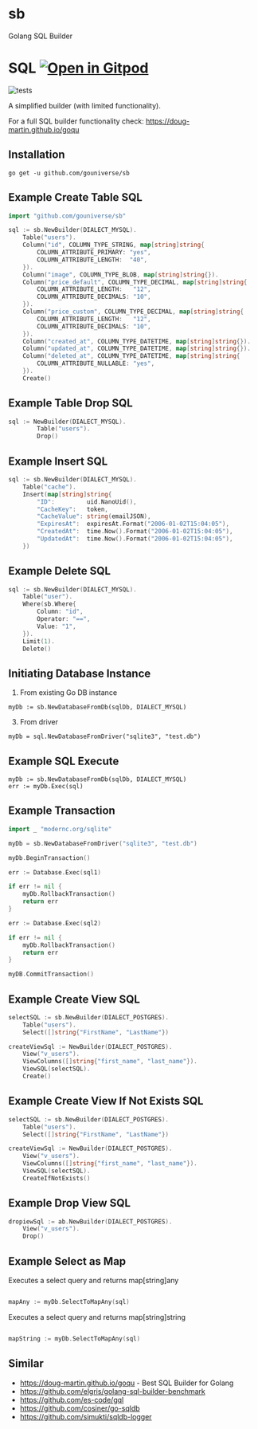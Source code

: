# sb
Golang SQL Builder

# SQL <a href="https://gitpod.io/#https://github.com/gouniverse/sb" style="float:right:"><img src="https://gitpod.io/button/open-in-gitpod.svg" alt="Open in Gitpod" loading="lazy"></a>

![tests](https://github.com/gouniverse/sb/workflows/tests/badge.svg)

A simplified builder (with limited functionality).

For a full SQL builder functionality check: https://doug-martin.github.io/goqu


## Installation

```ssh
go get -u github.com/gouniverse/sb
```


## Example Create Table SQL

```go
import "github.com/gouniverse/sb"

sql := sb.NewBuilder(DIALECT_MYSQL).
	Table("users").
	Column("id", COLUMN_TYPE_STRING, map[string]string{
		COLUMN_ATTRIBUTE_PRIMARY: "yes",
		COLUMN_ATTRIBUTE_LENGTH:  "40",
	}).
	Column("image", COLUMN_TYPE_BLOB, map[string]string{}).
	Column("price_default", COLUMN_TYPE_DECIMAL, map[string]string{
		COLUMN_ATTRIBUTE_LENGTH:   "12",
		COLUMN_ATTRIBUTE_DECIMALS: "10",
	}).
	Column("price_custom", COLUMN_TYPE_DECIMAL, map[string]string{
		COLUMN_ATTRIBUTE_LENGTH:   "12",
		COLUMN_ATTRIBUTE_DECIMALS: "10",
	}).
	Column("created_at", COLUMN_TYPE_DATETIME, map[string]string{}).
	Column("updated_at", COLUMN_TYPE_DATETIME, map[string]string{}).
	Column("deleted_at", COLUMN_TYPE_DATETIME, map[string]string{
		COLUMN_ATTRIBUTE_NULLABLE: "yes",
	}).
	Create()
```

## Example Table Drop SQL

```go
sql := NewBuilder(DIALECT_MYSQL).
		Table("users").
		Drop()
```


## Example Insert SQL

```go	
sql := sb.NewBuilder(DIALECT_MYSQL).
	Table("cache").
	Insert(map[string]string{
		"ID":         uid.NanoUid(),
		"CacheKey":   token,
		"CacheValue": string(emailJSON),
		"ExpiresAt":  expiresAt.Format("2006-01-02T15:04:05"),
		"CreatedAt":  time.Now().Format("2006-01-02T15:04:05"),
		"UpdatedAt":  time.Now().Format("2006-01-02T15:04:05"),
	})
```

## Example Delete SQL

```go
sql := sb.NewBuilder(DIALECT_MYSQL).
	Table("user").
	Where(sb.Where{
		Column: "id",
		Operator: "==",
		Value: "1",
	}).
	Limit(1).
	Delete()
```

## Initiating Database Instance

1) From existing Go DB instance
```
myDb := sb.NewDatabaseFromDb(sqlDb, DIALECT_MYSQL)
```

3) From driver
```
myDb = sql.NewDatabaseFromDriver("sqlite3", "test.db")
```

## Example SQL Execute

```
myDb := sb.NewDatabaseFromDb(sqlDb, DIALECT_MYSQL)
err := myDb.Exec(sql)
```

## Example Transaction

```go
import _ "modernc.org/sqlite"

myDb = sb.NewDatabaseFromDriver("sqlite3", "test.db")

myDb.BeginTransaction()

err := Database.Exec(sql1)

if err != nil {
	myDb.RollbackTransaction()
	return err
}

err := Database.Exec(sql2)

if err != nil {
	myDb.RollbackTransaction()
	return err
}

myDB.CommitTransaction()

```

## Example Create View SQL

```go
selectSQL := sb.NewBuilder(DIALECT_POSTGRES).
	Table("users").
	Select([]string{"FirstName", "LastName"})

createViewSql := NewBuilder(DIALECT_POSTGRES).
	View("v_users").
	ViewColumns([]string{"first_name", "last_name"}).
	ViewSQL(selectSQL).
	Create()
```

## Example Create View If Not Exists SQL

```go
selectSQL := sb.NewBuilder(DIALECT_POSTGRES).
	Table("users").
	Select([]string{"FirstName", "LastName"})

createViewSql := NewBuilder(DIALECT_POSTGRES).
	View("v_users").
	ViewColumns([]string{"first_name", "last_name"}).
	ViewSQL(selectSQL).
	CreateIfNotExists()
```


## Example Drop View SQL

```go
dropiewSql := ab.NewBuilder(DIALECT_POSTGRES).
	View("v_users").
	Drop()
```


## Example Select as Map

Executes a select query and returns map[string]any

```go

mapAny := myDb.SelectToMapAny(sql)

```

Executes a select query and returns map[string]string

```go

mapString := myDb.SelectToMapAny(sql)

```



## Similar

- https://doug-martin.github.io/goqu - Best SQL Builder for Golang
- https://github.com/elgris/golang-sql-builder-benchmark
- https://github.com/es-code/gql
- https://github.com/cosiner/go-sqldb
- https://github.com/simukti/sqldb-logger

